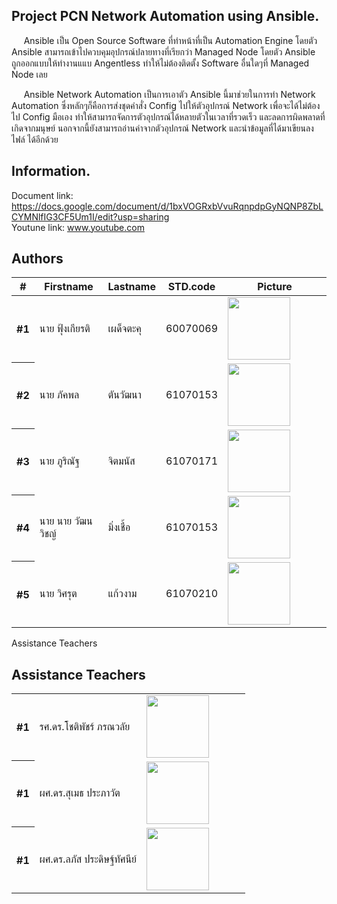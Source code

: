 Project PCN Network Automation using Ansible.  
---
&nbsp;&nbsp;&nbsp;&nbsp;&nbsp;Ansible เป็น Open Source Software ที่ทำหน้าที่เป็น Automation Engine โดยตัว Ansible สามารถเข้าไปควบคุมอุปกรณ์ปลายทางที่เรียกว่า Managed Node โดยตัว
Ansible ถูกออกแบบให้ทำงานแแบ Angentless ทำให้ไม่ต้องติดตั้ง Software อื่นใดๆที่ Managed Node เลย

&nbsp;&nbsp;&nbsp;&nbsp;&nbsp;Ansible Network Automation เป็นการเอาตัว Ansible นี้มาช่วยในการทำ Network Automation ซึ่งหลักๆก็คือการส่งชุดคำสั่ง Config ไปให้ตัวอุปกรณ์ Network เพื่อจะได้ไม่ต้องไป Config มือเอง ทำให้สามารถจัดการตัวอุปกรณ์ได้หลายตัวในเวลาที่รวดเร็ว และลดการผิดพลาดที่เกิดจากมนุษย์ นอกจากนี้ยังสามารถอ่านค่าจากตัวอุปกรณ์ Network และนำข้อมูลที่ได้มาเขียนลงไฟล์ ได้อีกด้วย

Information. 
---
Document link: https://docs.google.com/document/d/1bxVOGRxbVvuRqnpdpGyNQNP8ZbLCYMNlfIG3CF5Um1I/edit?usp=sharing  
Youtune link: www.youtube.com  

Authors 
---
<table cellspacing="0"><thead>
<th scope="col">#</th>
<th scope="col">Firstname</th>
<th scope="col">Lastname</th>
<!-- Language currently disabled: GitHub returns 'Shell' for most users <th scope="col">Language</th> -->
<th scope="col">STD.code</th>
<th scope="col" width="150">Picture</th>
</thead><tbody>
<tr>  <th scope="row">#1</th>  <td> นาย ฟุ้งเกียรติ</td>  <td>เผด็จตะคุ</td> <td>60070069</td>  <td><img width="100" height="100" src="https://scontent.fbkk22-4.fna.fbcdn.net/v/t1.0-9/75392681_2784770338252567_5489999090928320512_n.jpg?_nc_cat=109&_nc_sid=7aed08&_nc_eui2=AeHrnhMjGOhc6qtvOk9-YOSYzxmYQsTcVpPPGZhCxNxWk9A9lAzRioID37EDlLi0IRfY7ywuH8T8LwOqw6SBEH6e&_nc_oc=AQmPGGIHvfFVmHyGzakm_GCL_ZxLM6rFigUw-LIyN39LdG7fSIla8OGyjdNn6BK8V-I&_nc_ht=scontent.fbkk22-4.fna&oh=323c3d902d78d32d6c6de2b6d1482290&oe=5EE793F0"></td></tr>
  <tr>  <th scope="row">#2</th>  <td> นาย ภัคพล</td>  <td>ตันวัฒนา</td> <td>61070153</td>  <td><img width="100" height="100" src="https://scontent.fbkk22-4.fna.fbcdn.net/v/t1.0-9/15037210_584062761785106_4397154544504754833_n.jpg?_nc_cat=111&_nc_sid=85a577&_nc_eui2=AeHeL6ZYFQy7OuD_vadTohR-qb_pVpCYl96pv-lWkJiX3jxSVpkKU_JqfSjgQQA4U2wmZR-IsjEfJ674RWH-De7l&_nc_oc=AQl_GfCWPk-bPY92QvpC4jVbGHNynX2P2XeFHYjs2GqmDmqVehncqnWpyAb2FCdot8E&_nc_ht=scontent.fbkk22-4.fna&oh=37c7b475c33185cb290f9cc2203d17ea&oe=5EE7F329"></td></tr>
  <tr>  <th scope="row">#3</th>  <td> นาย ภูริณัฐ</td>  <td>จิตมนัส</td> <td>61070171</td>  <td><img width="100" height="100" src="https://scontent.fbkk22-2.fna.fbcdn.net/v/t1.0-9/38448264_1956734931038221_3840491221290057728_n.jpg?_nc_cat=107&_nc_sid=85a577&_nc_eui2=AeHXKUPTDLeRhvsFgvDuZuhoZfNuXO7Hkjhl825c7seSOCQt9cuS5FKYuMMQwrRCXkQ7aLIF0MgMD7ms4-HEVNtJ&_nc_oc=AQlab0qg1GYQFy9J8SX5IcYyVv9F686aQbnrRB6Sqq53lojQo1HgwWT8vz55t00mjnY&_nc_ht=scontent.fbkk22-2.fna&oh=c357c71cecc50dc750bbf581583cac1e&oe=5EE879E4"></td></tr>
  <tr>  <th scope="row">#4</th>  <td> นาย นาย วัฒนวิชญ์</td>  <td>มิ่งเชื้อ</td> <td>61070153</td>  <td><img width="100" height="100" src="https://scontent.fbkk22-4.fna.fbcdn.net/v/t1.0-9/75439242_2349027521893036_2721607280964403200_n.jpg?_nc_cat=111&_nc_sid=7aed08&_nc_eui2=AeFO0VYfA6sM6JALoJ0juPOkPFbGoWze_ds8VsahbN7921fhqi6B_CvFYXuN0I7v8GERcx3Qf36oIhvEPVlEIiHE&_nc_oc=AQm-meVzu5h084tQ_0AlJoCV96lJwh_EU2RQtjzpcBDyuDMhBoTpwFTm_ctRhp-Xszc&_nc_ht=scontent.fbkk22-4.fna&oh=4e016a2be836ea6199f16fbfbf623d6d&oe=5EE8CC55"></td></tr>
  <tr>  <th scope="row">#5</th>  <td> นาย วิศรุต</td>  <td>แก้วงาม</td> <td>61070210</td>  <td><img width="100" height="100" src="https://scontent.fbkk22-2.fna.fbcdn.net/v/t31.0-8/p960x960/22424170_1475444652532736_7000814947367213850_o.jpg?_nc_cat=105&_nc_sid=85a577&_nc_eui2=AeHcCiwqJlQg8ql8yPr4WGFoXegJgGbZ1Rpd6AmAZtnVGu5qAsMh4PnPLjo1mkBdKLL3rCqOzMZoZGO7AJUsLL_F&_nc_oc=AQkNfBGSrMsfvd2pmI2iTQ-XwJYguEJ_NSqk0jvbSXyv67zflqgtsdoMRwWQ7Gsk9pM&_nc_ht=scontent.fbkk22-2.fna&_nc_tp=6&oh=ca152602ef2dae19cb13d7307e51207a&oe=5EE6D354"></td></tr>
</tbody></table>

Assistance Teachers

Assistance Teachers 
---
<table cellspacing="0">
<tbody>
<tr>  <th scope="row">#1</th>  <td> รศ.ดร.โชติพัชร์ ภรณวลัย</td> <td scope="col" width="150"><img width="100" height="100" src="https://www.it.kmitl.ac.th/wp-content/uploads/2017/12/Chotipat-300x300.jpg"></td></tr>
  <tr>  <th scope="row">#1</th>  <td> ผศ.ดร.สุเมธ ประภาวัต</td> <td scope="col" width="150"><img width="100" height="100" src="https://www.it.kmitl.ac.th/wp-content/uploads/2017/12/Sumet-300x300.jpg"></td></tr>
  <tr>  <th scope="row">#1</th>  <td> ผศ.ดร.ลภัส ประดิษฐ์ทัศนีย์</td> <td scope="col" width="150"><img width="100" height="100" src="https://www.it.kmitl.ac.th/wp-content/uploads/2018/03/Lapas-300x300.jpg"></td></tr>
</tbody></table>
